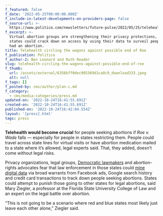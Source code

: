 ```yaml
---
f_featured: false
f_date: '2022-05-25T00:00:00.000Z'
f_include-in-latest-developments-on-providers-page: false
f_source-url: >-
  https://www.politico.com/newsletters/future-pulse/2022/05/25/telehealth-circling-the-wagons-against-possible-end-of-roe-00034595
f_excerpt: >-
  Virtual abortion groups are strengthening their privacy protections, fearing
  states could crack down on access by using their data to surveil people who
  had an abortion.
title: Telehealth circling the wagons against possible end of Roe
f_publication: Politico
f_author-2: Ben Leonard and Ruth Reader
slug: telehealth-circling-the-wagons-against-possible-end-of-roe
f_thumb:
  url: /assets/external/6356bff0dec905369d1ca8c9_download333.jpeg
  alt: null
f_tags: []
f_posted-by: cms/author/plan-c.md
f_category:
  - cms/media-categories/press.md
updated-on: '2022-10-24T16:41:55.691Z'
created-on: '2022-10-24T16:41:55.691Z'
published-on: '2022-10-24T16:42:04.554Z'
layout: '[press].html'
tags: press
---
```


**Telehealth would become crucial** for people seeking abortions if _Roe v. Wade_ falls — especially for people in states restricting them. People could travel across state lines for virtual visits or have abortion medication mailed to a state where it’s allowed, legal experts said. That, they added, doesn’t come without legal risks.

Privacy organizations, legal groups, [Democratic lawmakers](https://www.markey.senate.gov/news/press-releases/markey-joins-warren-and-eleven-senators-blasting-data-brokers-for-collecting-and-selling-cell-phone-location-data-of-people-who-visit-abortion-clinics) and abortion-rights advocates fear that law enforcement in those states could [mine digital data](https://www.politico.com/news/2022/05/20/uterus-surveillance-the-scramble-to-keep-abortion-data-from-prying-eyes-00033775) via broad warrants from Facebook ads, Google search history and credit card transactions to track down people seeking abortions. States could attempt to punish those going to other states for legal abortions, said Mary Ziegler, a professor at the Florida State University College of Law and an expert on the legal battle over abortion.

“This is not going to be a scenario where red and blue states most likely just leave each other alone,” Ziegler said.

